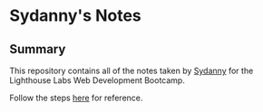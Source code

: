 # Sydanny's Notes
## Summary
This repository contains all of the notes taken by [Sydanny](https://github.com/SydannyOpal) for the Lighthouse Labs Web Development Bootcamp.

Follow the steps [here](https://web.compass.lighthouselabs.ca/activities/757) for reference.
